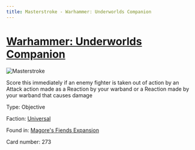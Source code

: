 ```yaml
---
title: Masterstroke - Warhammer: Underworlds Companion
---
```


# [Warhammer: Underworlds Companion](https://guidokessels.github.io/wh-underworlds)

  

![Masterstroke](https://warhammerunderworlds.com/wp-content/uploads/sites/6/2018/03/273_ENG.png)

Score this immediately if an enemy fighter is taken out of action by an Attack action made as a Reaction by your warband or a Reaction made by your warband that causes damage

Type: Objective

Faction: [Universal](https://guidokessels.github.io/wh-underworlds/factions/universal)

Found in: [Magore's Fiends Expansion](https://guidokessels.github.io/wh-underworlds/locations/magores-fiends-expansion)

Card number: 273
